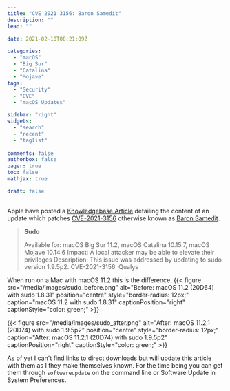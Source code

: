 ```yaml
---
title: "CVE 2021 3156: Baron Samedit"
description: ""
lead: ""

date: 2021-02-10T08:21:09Z

categories:
  - "macOS"
  - "Big Sur"
  - "Catalina"
  - "Mojave"
tags:
  - "Security"
  - "CVE"
  - "macOS Updates"

sidebar: "right"
widgets:
  - "search"
  - "recent"
  - "taglist"
  
comments: false
authorbox: false
pager: true
toc: false
mathjax: true

draft: false
---
```

Apple have posted a [Knowledgebase Article] detailing the content of an update which patches [CVE-2021-3156] otherwise known as [Baron Samedit].

> __Sudo__
> 
> Available for: macOS Big Sur 11.2, macOS Catalina 10.15.7, macOS Mojave 10.14.6
> Impact: A local attacker may be able to elevate their privileges
> Description: This issue was addressed by updating to sudo version 1.9.5p2.
> CVE-2021-3156: Qualys

When run on a Mac with macOS 11.2 this is the difference.
{{< figure src="/media/images/sudo_before.png" alt="Before: macOS 11.2 (20D64) with sudo 1.8.31" position="centre" style="border-radius: 12px;" caption="macOS 11.2 with sudo 1.8.31" captionPosition="right" captionStyle="color: green;" >}}

{{< figure src="/media/images/sudo_after.png" alt="After: macOS 11.2.1 (20D74) with sudo 1.9.5p2" position="centre" style="border-radius: 12px;" caption="After: macOS 11.2.1 (20D74) with sudo 1.9.5p2" captionPosition="right" captionStyle="color: green;" >}}

As of yet I can't find links to direct downloads but will update this article with them as I they make themselves known. For the time being you can get them through ```softwareupdate``` on the command line or Software Update in System Preferences.

[//]: # (Reference links below here)
[Knowledgebase Article]: <https://support.apple.com/en-gb/HT212177>
[CVE-2021-3156]: <https://cve.mitre.org/cgi-bin/cvename.cgi?name=CVE-2021-3156>
[Baron Samedit]: <https://blog.qualys.com/vulnerabilities-research/2021/01/26/cve-2021-3156-heap-based-buffer-overflow-in-sudo-baron-samedit>
